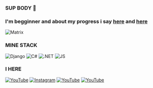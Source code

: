 ### SUP BODY 👋

### I'm **begginner** and about my **progress** i say [here]() and [here]()
![Matrix](https://media0.giphy.com/media/kic65zXQK8Ej84ZZQK/giphy.gif?cid=ecf05e476322bbf6569a8959828250fd7ddd5b5a7dd8eb6d&rid=giphy.gif)


### MINE STACK
![Django](https://img.shields.io/badge/-DJANGO-0C4B33?style=flat-square&logo=Django&logoColor=FDF5E6)
![C#](https://img.shields.io/badge/-CS-D140FD?style=flat-square&logo=CSharp&logoColor=FDF5E6)
![.NET](https://img.shields.io/badge/-FRAMEWORK-090909?style=flat-square&logo=.net&logoColor=006AFF)
![JS](https://img.shields.io/badge/JS-090909?style=flat-square&logo=JavaScript&logoColor=E9D54D)

### I HERE

[![YouTube](https://img.shields.io/badge/-YouTube-FFFFFF?style=flat-square&logo=YouTube&logoColor=EB2300)](https://www.youtube.com/channel/UCJ2naIHGzY7ACQP9M5gQtyw)
[![Instagram](https://img.shields.io/badge/-Instagram-FFFFFF?style=flat-square&logo=Instagram&logoColor=CD87EA)](https://www.instagram.com/youngbabyzy/)
[![YouTube](https://img.shields.io/badge/-YouTube-FFFFFF?style=flat-square&logo=YouTube&logoColor=EB2300)](https://www.youtube.com/channel/UCJ2naIHGzY7ACQP9M5gQtyw)
[![YouTube](https://img.shields.io/badge/-YouTube-FFFFFF?style=flat-square&logo=YouTube&logoColor=EB2300)](https://www.youtube.com/channel/UCJ2naIHGzY7ACQP9M5gQtyw)
